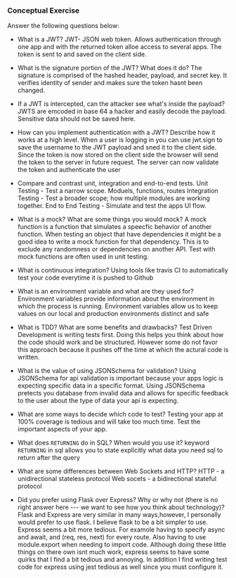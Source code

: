 ### Conceptual Exercise

Answer the following questions below:

- What is a JWT?
  JWT- JSON web token. Allows authentication through one app and with the returned token alloe access to several apps. The token is sent to and saved on the client side.

- What is the signature portion of the JWT? What does it do?
  The signature is comprised of the hashed header, payload, and secret key. It verifies identity of sender and makes sure the token hasnt been changed.

- If a JWT is intercepted, can the attacker see what's inside the payload?
  JWTS are emcoded in base 64 a hacker and easily decode the payload. Sensitive data should not be saved here.

- How can you implement authentication with a JWT? Describe how it works at a high level.
  When a user is logging in you can use jwt.sign to save the username to the JWT payload and sned it to the client side. Since the token is now stored on the client side the browser will send the token to the server in future request. The server can now validate the token and authenticate the user

- Compare and contrast unit, integration and end-to-end tests.
  Unit Testing - Test a narrow scope. Moduels, functions, routes
  Integration Testing - Test a broader scope; how multiple modules are working together.
  End to End Testing - Simulate and test the apps UI flow.

- What is a mock? What are some things you would mock?
  A mock function is a function that simulates a speecfic behavior of another function. When testing an object that have dependencies it might be a good idea to write a mock function for that dependency. This is to exclude any randomness or dependencies on another API. Test with mock functions are often used in unit testing.

- What is continuous integration?
  Using tools like travis CI to automatically test your code everytime it is pushed to Github

- What is an environment variable and what are they used for?
  Environment variables provide information about the environment in which the process is running.
  Environment variables allow us to keep values on our local and production environments distinct and safe

- What is TDD? What are some benefits and drawbacks?
  Test Driven Development is writing tests first. Doing this helps you think about how the code should work and be structured. However some do not favor this approach because it pushes off the time at which the actural code is written.

- What is the value of using JSONSchema for validation?
  Using JSONSchema for api validation is important because your apps logic is expecting specific data in a specific format. Using JSONSchema pretects you database from invalid data and allows for specific feedback to the user about the type of data your api is expecting.

- What are some ways to decide which code to test?
  Testing your app at 100% coverage is tedious and will take too much time. Test the important aspects of your app.

- What does `RETURNING` do in SQL? When would you use it?
  keyword `RETURNING` in sql allows you to state explicitly what data you need sql to return after the query

- What are some differences between Web Sockets and HTTP?
  HTTP - a unidirectional stateless protocol
  Web socets - a bidirectional stateful protocol

- Did you prefer using Flask over Express? Why or why not (there is no right
  answer here --- we want to see how you think about technology)?
  Flask and Express are very similar in many ways,however, I personally would prefer to use flask. I believe flask to be a bit simpler to use. Express seems a bit more tedious. For examole having to specify async and await, and (req, res, next) for every route. Also having to use module.export when needing to import code. Although doing these little things on there own isnt much work, express seems to have some quirks that I find a bit tedious and annoying. In addition I find writing test code for express using jest tedious as well since you must configure it.
